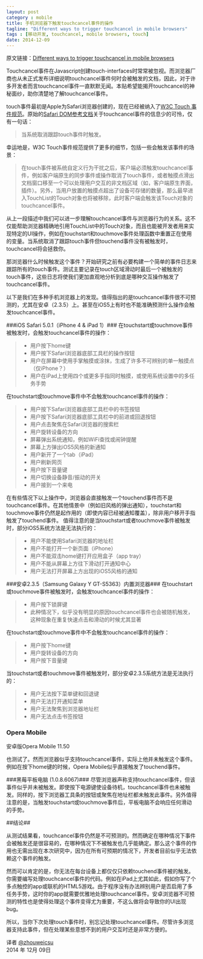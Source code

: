 ```yaml
---
layout: post 
category : mobile 
title: 手机浏览器下触发touchcancel事件的操作 
tagline: "Different ways to trigger touchcancel in mobile browsers" 
tags : [移动开发, touchcancel, mobile browsers, touch] 
date: 2014-12-09 
---
```


原文链接：[Different ways to trigger touchcancel in mobile browsers][4]

Touchcancel事件在Javascript创建touch-interfaces时常常被忽视。而浏览器厂商也从未正式发布详细说明touchcancel事件何时会被触发的文档，因此，对于许多开发者而言touchcancel事件一直默默无闻。本贴希望能揭开touchcancel的神秘面纱，助你清楚地了解touchcancel事件。

touch事件最初是Apple为Safari浏览器创建的，现在已经被纳入了[W3C Touch 事件规范][1]。原始的[Safari DOM参考文档][2]关于touchcancel事件的信息少的可怜，仅有一句话：

>当系统取消跟踪touch事件时触发。

幸运地是，W3C Touch事件规范提供了更多的细节，包括一些会触发该事件的场景：

>在touch事件被系统自定义行为干扰之后，客户端必须触发touchcancel事件，例如客户端原生的同步事件或操作取消了touch事件，或者触摸点滑出文档窗口移至一个可以处理用户交互的非文档区域（如，客户端原生界面，插件）。另外，当用户放置的触摸点超出了设备可存储的数量，那么最早进入TouchList的Touch对象也将被移除，此时客户端会触发该Touch对象的touchcancel事件。

从上一段描述中我们可以进一步理解touchcancel事件与浏览器行为的关系。这不仅能帮助浏览器精确地引用TouchList中的Touch对象，而且也能被开发者用来实现特定的UI操作，例如在touchstart和touchmove事件处理函数中重置正在使用的变量。当系统取消了跟踪touch事件但touchend事件没有被触发时，touchcancel将会拯救你。

那浏览器什么时候触发这个事件？开始研究之前有必要构建一个简单的事件日志来跟踪所有的touch事件。测试主要记录在touch区域滑动时最后一个被触发的touch事件，这些日志将使我们更加直观地分析到底是哪种交互操作触发了touchcancel事件。

以下是我们在多种手机浏览器上的发现。值得指出的是touchcancel事件很不可预测的，尤其在安卓（2.3.5）上。甚至在iOS5上有时也不能准确预测什么操作会触发touchcancel事件。

###iOS Safari 5.0.1（iPhone 4 & iPad 1）###
在touchstart或touchmove事件被触发时，会触发touchcancel事件的操作：

> * 用户按下home键
> * 用户按下Safari浏览器底部工具栏的操作按钮
> * 用户在屏幕中使用手掌触摸或涂抹，生成了许多不可辨别的单一触摸点（仅iPhone？）
> * 用户在iPad上使用四个或更多手指同时触摸，或使用系统设置中的多任务手势

在touchstart或touchmove事件中不会触发touchcancel事件的操作：

> * 用户按下Safari浏览器底部工具栏中的书签按钮
> * 用户按下Safari浏览器底部工具栏中的前进或回退按钮
> * 用户点击聚焦在Safari浏览器的搜索栏
> * 用户旋转设备的方向
> * 屏幕弹出系统通知，例如WiFi查找或闹钟提醒
> * 屏幕上方弹出iOS5风格的新通知
> * 用户新开了一个tab（iPad）
> * 用户刷新网页
> * 用户按下音量键
> * 用户切换设备静音/振动的开关
> * 用户接到一个来电

在有些情况下以上操作中，浏览器会直接触发一个touchend事件而不是touchcancel事件。在其他情景中（例如旧风格的弹出通知），touchstart和touchmove事件仍然是起作用的（即使内容已经被通知覆盖），除非用户移开手指触发了touchend事件。
值得注意的是当touchstart或者touchmove事件被触发时，部分iOS5系统方法是无法执行的：

> * 用户不能使用Safari浏览器的地址栏
> * 用户不能打开一个新页面（iPhone）
> * 用户不能双击home键打开应用盒子（app tray）
> * 用户不能从屏幕上方往下滑动打开通知中心
> * 用户无法打开屏幕上方出现的iOS5风格的通知

###安卓2.3.5（Samsung Galaxy Y GT-S5363）内置浏览器###
在touchstart或touchmove事件被触发时，会触发touchcancel事件的操作：

> * 用户按下锁屏键
> * 此种情况下，似乎没有明显的原因touchcancel事件也会被随机触发，这种现象在重复快速点击和滑动的时候尤其显著

在touchstart或touchmove事件中不会触发touchcancel事件的操作：

> * 用户按下home键
> * 用户旋转设备的方向
> * 用户按下音量键

当touchstart或者touchmove事件被触发时，部分安卓2.3.5系统方法是无法执行的：

> * 用户无法按下菜单键和回退键
> * 用户无法打开通知菜单
> * 用户无法聚焦到浏览器地址栏
> * 用户无法点击书签按钮

### Opera Mobile ###

安卓版Opera Mobile 11.50 

也测试了。然而浏览器似乎支持touchcancel事件，实际上他并未触发这个事件。例如在按下home键的时候，Opera Mobile似乎直接触发了touchend事件。

###黑莓平板电脑 (1.0.8.6067)###
尽管浏览器声称支持touchcancel事件，但该事件似乎并未被触发。即使按下电源键使设备待机，touchcancel事件也未被触发。同样的，按下浏览器工具条的按钮或聚焦在地址栏都未触发此事件。另外值得注意的是，当触发touchstart或touchmove事件后，平板电脑不会响应任何滑动的手势。

##结论##

从测试结果看，touchcancel事件仍然是不可预测的。然而确定在哪种情况下事件会被触发还是很容易的，在哪种情况下不被触发也几乎能确定。那么这个事件的作用也无需出现在本次研究中，因为在所有可预期的情况下，开发者目前似乎无法依赖这个事件的触发。

然而可以肯定的是，你无法在每台设备上都仅仅只依赖touchend事件被的触发。你需要编写处理touchcancel事件的代码。例如在iPad上尤其如此，假如你写了个多点触控的app或联机的HTML5游戏。由于程序没有办法辨别用户是否启用了多任务手势，这时你的app就需要优雅地处理touchcancel事件。安卓浏览器不可预测的特性也是使得处理这个事件变得尤为重要，不这么做将会导致你的UI出现bug。

所以，当你下次处理touch事件时，别忘记处理touchcancel事件。尽管许多浏览器支持此事件，但在处理某些意想不到的用户交互时还是非常方便的。


译者 [@zhouweicsu][3]     
2014 年 12月 09日    

[1]: http://www.w3.org/TR/2011/WD-touch-events-20110505/
[2]: https://developer.apple.com/library/safari/documentation/UserExperience/Reference/TouchEventClassReference/TouchEvent/TouchEvent.html#//apple_ref/doc/uid/TP40009358
[3]: https://github.com/zhouweicsu
[4]: http://alxgbsn.co.uk/2011/12/23/different-ways-to-trigger-touchcancel-in-mobile-browsers/